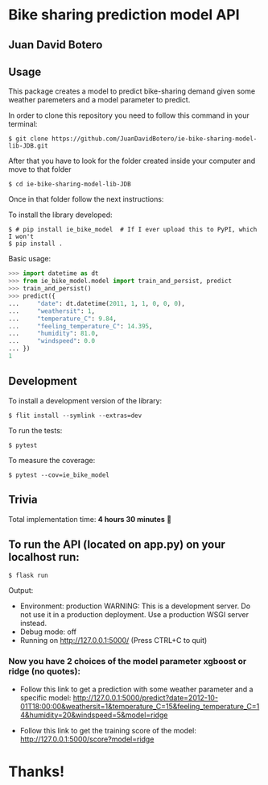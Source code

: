# Bike sharing prediction model API

## Juan David Botero

## Usage

This package creates a model to predict bike-sharing demand given some weather paremeters and a model parameter to predict.

In order to clone this repository you need to follow this command in your terminal:

```
$ git clone https://github.com/JuanDavidBotero/ie-bike-sharing-model-lib-JDB.git
```
After that you have to look for the folder created inside your computer and move to that folder
```
$ cd ie-bike-sharing-model-lib-JDB
```
Once in that folder follow the next instructions:

To install the library developed:

```
$ # pip install ie_bike_model  # If I ever upload this to PyPI, which I won't
$ pip install .
```

Basic usage:

```python
>>> import datetime as dt
>>> from ie_bike_model.model import train_and_persist, predict
>>> train_and_persist()
>>> predict({
...     "date": dt.datetime(2011, 1, 1, 0, 0, 0),
...     "weathersit": 1,
...     "temperature_C": 9.84,
...     "feeling_temperature_C": 14.395,
...     "humidity": 81.0,
...     "windspeed": 0.0
... })
1
```

## Development

To install a development version of the library:

```
$ flit install --symlink --extras=dev
```

To run the tests:

```
$ pytest
```

To measure the coverage:

```
$ pytest --cov=ie_bike_model
```

## Trivia

Total implementation time: **4 hours 30 minutes** 🏁

## To run the API (located on app.py) on your localhost run:

```
$ flask run
```
Output:
* Environment: production
   WARNING: This is a development server. Do not use it in a production deployment.
   Use a production WSGI server instead.
 * Debug mode: off
 * Running on http://127.0.0.1:5000/ (Press CTRL+C to quit)
 
 ### Now you have 2 choices of the model parameter xgboost or ridge (no quotes):
 - Follow this link to get a prediction with some weather parameter and a specific model: http://127.0.0.1:5000/predict?date=2012-10-01T18:00:00&weathersit=1&temperature_C=15&feeling_temperature_C=14&humidity=20&windspeed=5&model=ridge
 
 - Follow this link to get the training score of the model: http://127.0.0.1:5000/score?model=ridge 

# Thanks!
